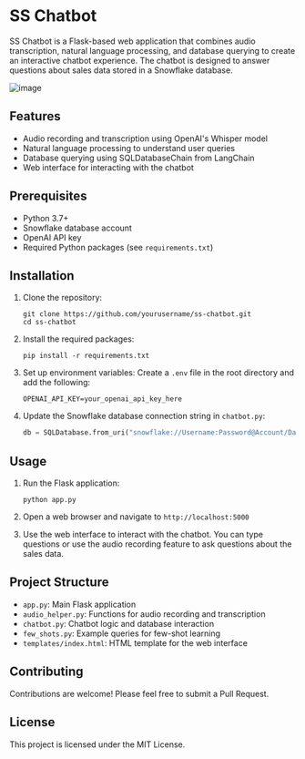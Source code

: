 # SS Chatbot

SS Chatbot is a Flask-based web application that combines audio transcription, natural language processing, and database querying to create an interactive chatbot experience. The chatbot is designed to answer questions about sales data stored in a Snowflake database.

![image](https://github.com/user-attachments/assets/83b7d75a-0d7e-4186-8dc2-70044fccc844)


## Features

- Audio recording and transcription using OpenAI's Whisper model
- Natural language processing to understand user queries
- Database querying using SQLDatabaseChain from LangChain
- Web interface for interacting with the chatbot

## Prerequisites

- Python 3.7+
- Snowflake database account
- OpenAI API key
- Required Python packages (see `requirements.txt`)

## Installation

1. Clone the repository:
   ```
   git clone https://github.com/yourusername/ss-chatbot.git
   cd ss-chatbot
   ```

2. Install the required packages:
   ```
   pip install -r requirements.txt
   ```

3. Set up environment variables:
   Create a `.env` file in the root directory and add the following:
   ```
   OPENAI_API_KEY=your_openai_api_key_here
   ```

4. Update the Snowflake database connection string in `chatbot.py`:
   ```python
   db = SQLDatabase.from_uri("snowflake://Username:Password@Account/Database/Schema?role=Role&warehouse=Warehouse")
   ```

## Usage

1. Run the Flask application:
   ```
   python app.py
   ```

2. Open a web browser and navigate to `http://localhost:5000`

3. Use the web interface to interact with the chatbot. You can type questions or use the audio recording feature to ask questions about the sales data.

## Project Structure

- `app.py`: Main Flask application
- `audio_helper.py`: Functions for audio recording and transcription
- `chatbot.py`: Chatbot logic and database interaction
- `few_shots.py`: Example queries for few-shot learning
- `templates/index.html`: HTML template for the web interface

## Contributing

Contributions are welcome! Please feel free to submit a Pull Request.

## License

This project is licensed under the MIT License.
